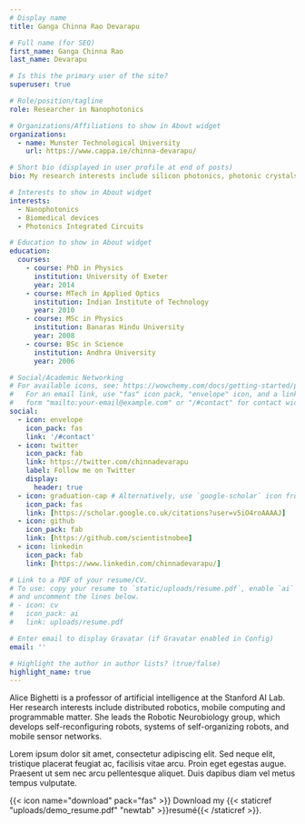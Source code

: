 ```yaml
---
# Display name
title: Ganga Chinna Rao Devarapu 

# Full name (for SEO)
first_name: Ganga Chinna Rao
last_name: Devarapu

# Is this the primary user of the site?
superuser: true

# Role/position/tagline
role: Researcher in Nanophotonics

# Organizations/Affiliations to show in About widget
organizations:
  - name: Munster Technological University 
    url: https://www.cappa.ie/chinna-devarapu/

# Short bio (displayed in user profile at end of posts)
bio: My research interests include silicon photonics, photonic crystals and biomedical devices.

# Interests to show in About widget
interests:
  - Nanophotonics
  - Biomedical devices
  - Photonics Integrated Circuits

# Education to show in About widget
education:
  courses:
    - course: PhD in Physics
      institution: University of Exeter
      year: 2014
    - course: MTech in Applied Optics
      institution: Indian Institute of Technology
      year: 2010
    - course: MSc in Physics
      institution: Banaras Hindu University
      year: 2008
    - course: BSc in Science 
      institution: Andhra University
      year: 2006

# Social/Academic Networking
# For available icons, see: https://wowchemy.com/docs/getting-started/page-builder/#icons
#   For an email link, use "fas" icon pack, "envelope" icon, and a link in the
#   form "mailto:your-email@example.com" or "/#contact" for contact widget.
social:
  - icon: envelope
    icon_pack: fas
    link: '/#contact'
  - icon: twitter
    icon_pack: fab
    link: https://twitter.com/chinnadevarapu
    label: Follow me on Twitter
    display:
      header: true
  - icon: graduation-cap # Alternatively, use `google-scholar` icon from `ai` icon pack
    icon_pack: fas
    link: [https://scholar.google.co.uk/citations?user=v5iO4roAAAAJ]
  - icon: github
    icon_pack: fab
    link: [https://github.com/scientistnobee]
  - icon: linkedin
    icon_pack: fab
    link: [https://www.linkedin.com/chinnadevarapu/]

# Link to a PDF of your resume/CV.
# To use: copy your resume to `static/uploads/resume.pdf`, enable `ai` icons in `params.yaml`,
# and uncomment the lines below.
# - icon: cv
#   icon_pack: ai
#   link: uploads/resume.pdf

# Enter email to display Gravatar (if Gravatar enabled in Config)
email: ''

# Highlight the author in author lists? (true/false)
highlight_name: true
---
```


Alice Bighetti is a professor of artificial intelligence at the Stanford AI Lab. Her research interests include distributed robotics, mobile computing and programmable matter. She leads the Robotic Neurobiology group, which develops self-reconfiguring robots, systems of self-organizing robots, and mobile sensor networks.

Lorem ipsum dolor sit amet, consectetur adipiscing elit. Sed neque elit, tristique placerat feugiat ac, facilisis vitae arcu. Proin eget egestas augue. Praesent ut sem nec arcu pellentesque aliquet. Duis dapibus diam vel metus tempus vulputate.

{{< icon name="download" pack="fas" >}} Download my {{< staticref "uploads/demo_resume.pdf" "newtab" >}}resumé{{< /staticref >}}.
